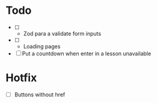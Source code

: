 # Todo

- [ ] - Zod para a validate form inputs
- [ ] - Loading pages
- [ ] Put a countdown when enter in a lesson unavailable

# Hotfix

- [ ] Buttons without href